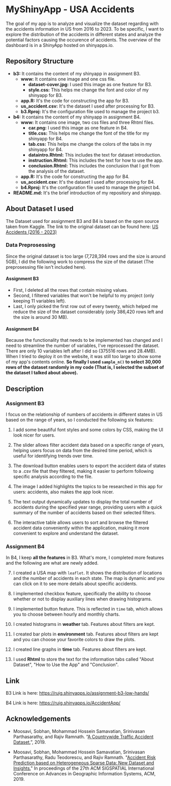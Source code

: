 # MyShinyApp - USA Accidents

The goal of my app is to analyze and visualize the dataset regarding with the accidents information in US from 2016 to 2023. To be specific, I want to explore the distribution of the accidents in different states and analyze the potential factors causing the occurence of accidents. The overview of the dashboard is in a ShinyApp hosted on shinyapps.io.

## Repository Structure

-   **b3:** It contains the content of my shinyapp in assignment B3.
    -   **www:** It contains one image and one css file.
        -   **dataset-cover.jpg:** I used this image as one feature for B3.
        -   **style.css:** This helps me change the font and color of my shinyapp for B3.
    -   **app.R:** It's the code for constructing the app for B3.
    -   **us_accident.csv:** It's the dataset I used after processing for B3.
    -   **b3.Rproj:** It's the configuration file used to manage the project b3.
-   **b4:** It contains the content of my shinyapp in assignment B4.
    -   **www:** It contains one image, two css files and three Rhtml files.
        -   **car.png:** I used this image as one feature in B4.
        -   **title.css:** This helps me change the font of the title for my shinyapp for B4.
        -   **tab.css:** This helps me change the colors of the tabs in my shinyapp for B4.
        -   **dataintro.Rhtml:** This includes the text for dataset introduction.
        -   **instruction.Rhtml:** This includes the text for how to use the app.
        -   **conclusion.Rhtml:** This includes the conclusion that I got from the analysis of the dataset.
    -   **app.R:** It's the code for constructing the app for B4.
    -   **us_accident.csv:** It's the dataset I used after processing for B4.
    -   **b4.Rproj:** It's the configuration file used to manage the project b4.
-   **README.md:** It's the brief introduction of my repository and shinyapp.

## About Dataset I used

The Dataset used for assignment B3 and B4 is based on the open source taken from Kaggle. The link to the original dataset can be found here: [US Accidents (2016 - 2023)](https://www.kaggle.com/datasets/sobhanmoosavi/us-accidents/data)

### Data Preprosessing

Since the original dataset is too large (7,728,394 rows and the size is around 5GB), I did the following work to compress the size of the dataset (The preprosessing file isn't included here).

#### Assignment B3

-   First, I deleted all the rows that contain missing values.
-   Second, I filtered variables that won't be helpful to my project (only keeping 11 variables left).
-   Last, I only picked the first row out of every twenty, which helped me reduce the size of the dataset considerably (only 386,420 rows left and the size is around 30 MB).

#### Assignment B4

Because the functionality that needs to be implemented has changed and I need to streamline the number of variables, I've reprocessed the dataset. There are only 10 variables left after I did so (375516 rows and 28.4MB). When I tried to deploy it on the website, it was still too large to show some of my app's contents online. **So finally I used `sample_n()` to select 30,000 rows of the dataset randomly in my code (That is, I selected the subset of the dataset I talked about above).**

## Description

### Assignment B3

I focus on the relationship of numbers of accidents in different states in US based on the range of years, so I conducted the following six features:

1.  I add some beautiful font styles and some colors by CSS, making the UI look nicer for users.

2.  The slider allows filter accident data based on a specific range of years, helping users focus on data from the desired time period, which is useful for identifying trends over time.

3.  The download button enables users to export the accident data of states to a .csv file that they filtered, making it easier to perform following specific analysis according to the file.

4.  The image I added highlights the topics to be researched in this app for users: accidents, also makes the app look nicer.

5.  The text output dynamically updates to display the total number of accidents during the specified year range, providing users with a quick summary of the number of accidents based on their selected filters.

6.  The interactive table allows users to sort and browse the filtered accident data conveniently within the application, making it more convenient to explore and understand the dataset.

### Assignment B4

In B4, I keep **all the features** in B3. What's more, I completed more features and the following are what are newly added.

7.  I created a USA map with `leaflet`. It shows the distribution of locations and the number of accidents in each state. The map is dynamic and you can click on it to see more details about specific accidents.

8.  I implemented checkbox feature, specifically the ability to choose whether or not to display auxiliary lines when drawing histograms.

9.  I implemented button feature. This is reflected in `time` tab, which allows you to choose between hourly and monthly charts.

10. I created histograms in **weather** tab. Features about filters are kept.

11. I created bar plots in **environment** tab. Features about filters are kept and you can choose your favorite colors to draw the plots.

12. I created line graphs in **time** tab. Features about filters are kept.

13. I used **Rhtml** to store the text for the information tabs called "About Dataset", "How to Use the App" and "Conclusion".


## Link

B3 Link is here: <https://ruig.shinyapps.io/assignment-b3-low-hands/>

B4 Link is here: <https://ruig.shinyapps.io/AccidentApp/>

## Acknowledgements

-   Moosavi, Sobhan, Mohammad Hossein Samavatian, Srinivasan Parthasarathy, and Rajiv Ramnath. “[A Countrywide Traffic Accident Dataset.](https://arxiv.org/abs/1906.05409)”, 2019.

-   Moosavi, Sobhan, Mohammad Hossein Samavatian, Srinivasan Parthasarathy, Radu Teodorescu, and Rajiv Ramnath. "[Accident Risk Prediction based on Heterogeneous Sparse Data: New Dataset and Insights.](https://arxiv.org/abs/1909.09638)" In proceedings of the 27th ACM SIGSPATIAL International Conference on Advances in Geographic Information Systems, ACM, 2019.
